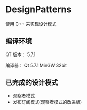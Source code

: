 # DesignPatterns

使用 C++ 来实现设计模式

## 编译环境

QT 版本： 5.7.1

编译器： Qt 5.7.1 MinGW 32bit

## 已完成的设计模式

- 观察者模式
- 发布订阅模式(观察者模式的改进版)
